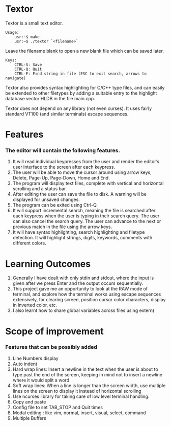 Textor
===

Textor is a small text editor.

```console
Usage:
    usr:~$ make
    usr:~$ ./textor `<filename>` 
```
Leave the filename blank to open a new blank file which can be saved later.
```console
Keys:
    CTRL-S: Save
    CTRL-Q: Quit
    CTRL-F: Find string in file (ESC to exit search, arrows to navigate)
```
Textor also provides syntax highlighting for C/C++ type files, and can  easily be
extended to other filetypes by adding a suitable entry to the highlight database
vector HLDB in the file main.cpp.

Textor does not depend on any library (not even curses). It uses fairly standard
VT100 (and similar terminals) escape sequences.

Features
===

<h3>The editor will contain the following features.</h3>

<ol>
<li>It will read individual keypresses from the user and render the editor’s user interface to the screen after each keypress.</li>
<li>The user will be able to move the cursor around using arrow keys, Delete, Page-Up, Page-Down, Home and End.</li>
<li>The program will display text files, complete with vertical and horizontal scrolling and a status bar.</li>
<li>After editing the user can save the file to disk. A warning will be displayed for unsaved changes.</li>
<li>The program can be exited using Ctrl-Q.</li>
<li>It will support incremental search, meaning the file is searched after each keypress when the user is typing in their search query. The user can also cancel the search query. The user can advance to the next or previous match in the file using the arrow keys.</li>
<li>It will have syntax highlighting, search highlighting and filetype detection. It will highlight strings, digits, keywords, comments with different colors.</li>
</ol>

Learning Outcomes
===

<ol>
	<li>Generally I have dealt with only stdin and stdout, where the input is given
        after we press Enter and the output occurs sequentially.</li>
    <li> This project gave me 	an opportunity to look at the RAW mode of terminal, and explore how the
	terminal works using escape sequences extensively, for clearing screen,
        position cursor color characters, display in inverted color, etc.</li>
	<li>I also learnt how to share global variables across files using extern)
</ol>

Scope of improvement
===
<h3> Features that can be possibly added </h3>
    <ol>
        <li>Line Numbers display</li>
		<li>Auto indent</li>
		<li>Hard wrap lines: Insert a newline in the text when the user is
		about to type past the end of the screen, keeping in mind not to insert a newline where it would split a word</li>
		<li>Soft wrap lines: When a line is longer than the screen width,
		use multiple lines on the screen to display it instead of horizontal scrolling</li>
		<li>Use ncurses library for taking care of low level terminal
		handling.</li>
		<li>Copy and paste</li>
		<li>Config file to set TAB_STOP and Quit times</li>
		<li>Modal editing : like vim, normal, insert, visual, select, command </li>
		<li>Multiple Buffers</li>
    </ol>
